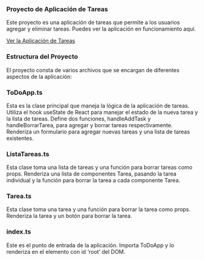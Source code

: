 ### Proyecto de Aplicación de Tareas
Este proyecto es una aplicación de tareas que permite a los usuarios agregar y eliminar tareas. Puedes ver la aplicación en funcionamiento aquí.

[Ver la Aplicación de Tareas](https://tareas-pendientes-react-ts.netlify.app)

### Estructura del Proyecto
El proyecto consta de varios archivos que se encargan de diferentes aspectos de la aplicación:

### ToDoApp.ts 
Esta es la clase principal que maneja la lógica de la aplicación de tareas. Utiliza el hook useState de React para manejar el estado de la nueva tarea y la lista de tareas. Define dos funciones, handleAddTask y handleBorrarTarea, para agregar y borrar tareas respectivamente. Renderiza un formulario para agregar nuevas tareas y una lista de tareas existentes.

### ListaTareas.ts 
Esta clase toma una lista de tareas y una función para borrar tareas como props. Renderiza una lista de componentes Tarea, pasando la tarea individual y la función para borrar la tarea a cada componente Tarea.

### Tarea.ts 
Esta clase toma una tarea y una función para borrar la tarea como props. Renderiza la tarea y un botón para borrar la tarea.

### index.ts 
Este es el punto de entrada de la aplicación. Importa ToDoApp y lo renderiza en el elemento con id ‘root’ del DOM.
